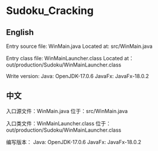 # Sudoku_Cracking

## English
Entry source file: WinMain.java
Located at: src/WinMain.java

Entry class file: WinMainLauncher.class
Located at：out/production/Sudoku/WinMainLauncher.class

Write version: 
   Java:   OpenJDK-17.0.6
   JavaFx: JavaFx-18.0.2

## 中文
入口源文件：WinMain.java
位于：src/WinMain.java

入口类文件：WinMainLauncher.class
位于：out/production/Sudoku/WinMainLauncher.class

编写版本：
   Java:   OpenJDK-17.0.6
   JavaFx: JavaFx-18.0.2
